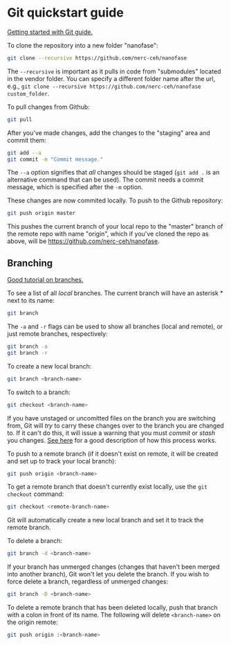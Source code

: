 # Git quickstart guide

[Getting started with Git guide.](http://rogerdudler.github.io/git-guide/)

To clone the repository into a new folder "nanofase":

```bash
git clone --recursive https://github.com/nerc-ceh/nanofase
```

The `--recursive` is important as it pulls in code from "submodules" located in the vendor folder. You can specify a different folder name after the url, e.g., `git clone --recursive https://github.com/nerc-ceh/nanofase custom_folder`.

To pull changes from Github:

```bash
git pull
```

After you've made changes, add the changes to the "staging" area and commit them:

```bash
git add --a
git commit -m "Commit message."
```
The `--a` option signifies that *all* changes should be staged (`git add .` is an alternative command that can be used). The commit needs a commit message, which is specified after the `-m` option.

These changes are now commited locally. To push to the Github repository:

```bash
git push origin master
```

This pushes the current branch of your local repo to the "master" branch of the remote repo with name "origin", which if you've cloned the repo as above, will be https://github.com/nerc-ceh/nanofase.

## Branching

[Good tutorial on branches.](https://www.atlassian.com/git/tutorials/using-branches)

To see a list of all *local* branches. The current branch will have an asterisk * next to its name:

```bash
git branch
```

The `-a` and `-r` flags can be used to show all branches (local and remote), or just remote branches, respectively:

```bash
git branch -a
git branch -r
```

To create a new local branch:

```bash
git branch <branch-name>
```

To switch to a branch:

```bash
git checkout <branch-name>
```

If you have unstaged or uncomitted files on the branch you are switching from, Git will *try* to carry these changes over to the branch you are changed to. If it can't do this, it will issue a warning that you must *commit* or *stash* you changes. [See here](https://stackoverflow.com/questions/22053757/checkout-another-branch-when-there-are-uncommitted-changes-on-the-current-branch) for a good description of how this process works.

To push to a remote branch (if it doesn't exist on remote, it will be created and set up to track your local branch):

```bash
git push origin <branch-name>
```

To get a remote branch that doesn't currently exist locally, use the `git checkout` command:

```bash
git checkout <remote-branch-name>
```

Git will automatically create a new local branch and set it to track the remote branch.

To delete a branch:

```bash
git branch -d <branch-name>
```

If your branch has unmerged changes (changes that haven't been merged into another branch), Git won't let you delete the branch. If you wish to force delete a branch, regardless of unmerged changes:

```bash
git branch -D <branch-name>
```

To delete a remote branch that has been deleted locally, push that branch with a colon in front of its name. The following will delete `<branch-name>` on the origin remote:

```bash
git push origin :<branch-name>
```